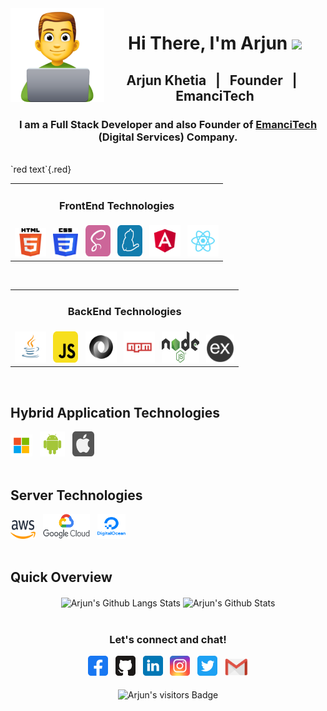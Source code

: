 <img src="https://github.com/arjunkhetia/arjunkhetia/blob/master/images/developer.png" align="left" width="150" height="150">
<div align="center">
   <h1>Hi There, I'm Arjun  <img src="https://media.giphy.com/media/hvRJCLFzcasrR4ia7z/giphy.gif" width="25px"> </h1>
</div>
<div align="center">
   <h2> Arjun Khetia &nbsp; | &nbsp; Founder &nbsp; | &nbsp; EmanciTech </h2>
   <h3>
      I am a Full Stack Developer and also Founder of 
      <span>
         <a href="http://www.emancitech.com">EmanciTech</a>
      </span> 
      (Digital Services) Company.
   </h3>
</div>
<br />
<style>
.red {color: red}
</style>
`red text`{.red}
<div align="center">
   <table border="0" display="inline-block">
      <tr>
         <td align="center"><h3>FrontEnd Technologies</h3></td>
      </tr>
      <tr>
         <td>
            <img raw=true height="45" width="50" src="https://github.com/arjunkhetia/arjunkhetia/blob/master/images/html.png">
            &nbsp;
            <img raw=true height="45" width="40" src="https://github.com/arjunkhetia/arjunkhetia/blob/master/images/css.png">
            &nbsp;
            <img raw=true height="50" width="40" src="https://github.com/arjunkhetia/arjunkhetia/blob/master/images/sass.svg">
            &nbsp;
            <img raw=true height="50" width="40" src="https://github.com/arjunkhetia/arjunkhetia/blob/master/images/yarn.svg">
            &nbsp;
            <img raw=true height="50" width="50" src="https://github.com/arjunkhetia/arjunkhetia/blob/master/images/angular.svg">
            &nbsp;
            <img raw=true height="50" width="50" src="https://github.com/arjunkhetia/arjunkhetia/blob/master/images/react.svg">
         </td>
      </tr>
   </table>
   &nbsp; 
   <table border="0">
      <tr>
         <td align="center"><h3>BackEnd Technologies</h3></td>
      </tr>
      <tr>
         <td>
            <img raw=true height="50" width="50" src="https://github.com/arjunkhetia/arjunkhetia/blob/master/images/java.svg">
            &nbsp;
            <img raw=true height="50" width="40" src="https://github.com/arjunkhetia/arjunkhetia/blob/master/images/javascript.svg">
            &nbsp;
            <img raw=true height="50" width="50" src="https://github.com/arjunkhetia/arjunkhetia/blob/master/images/json.svg">
            &nbsp;
            <img raw=true height="50" width="50" src="https://github.com/arjunkhetia/arjunkhetia/blob/master/images/npm.svg">
            &nbsp;
            <img raw=true height="50" width="60" src="https://github.com/arjunkhetia/arjunkhetia/blob/master/images/nodejs.png">
            &nbsp;
            <img raw=true height="45" width="45" src="https://github.com/arjunkhetia/arjunkhetia/blob/master/images/expressjs.png">
         </td>
      </tr>
   </table>
</div>
<br />
<div align="left">
   <h2> Hybrid Application Technologies </h2>
   <img raw=true height="35" width="35" src="https://github.com/arjunkhetia/arjunkhetia/blob/master/images/windows.svg">
   &nbsp;
   <img raw=true height="40" width="40" src="https://github.com/arjunkhetia/arjunkhetia/blob/master/images/android.svg">
   &nbsp;
   <img raw=true height="40" width="35" src="https://github.com/arjunkhetia/arjunkhetia/blob/master/images/apple.svg">
</div>
<br />
<div align="left">
   <h2> Server Technologies </h2>
   <img raw=true height="30" width="40" src="https://github.com/arjunkhetia/arjunkhetia/blob/master/images/aws.png">
   &nbsp;
   <img raw=true height="40" width="75" src="https://github.com/arjunkhetia/arjunkhetia/blob/master/images/google.png">
   &nbsp;
   <img raw=true height="40" width="45" src="https://github.com/arjunkhetia/arjunkhetia/blob/master/images/digitalocean.png">
</div>
<br />
<div align="left">
   <h2> Quick Overview </h2>
</div>
<div align="center">
   <img src="https://github-readme-stats.vercel.app/api/top-langs/?username=arjunkhetia&langs_count=10&layout=compact" align="center" alt="Arjun's Github Langs Stats" />
   <img src="https://github-readme-stats.vercel.app/api?username=arjunkhetia&show_icons=true" align="center" alt="Arjun's Github Stats" />
</div>
<br />
<div align="center">
   <h3>Let's connect and chat!</h3>
   <a href="https://www.facebook.com/arjunkhetia"><img raw=true height="32" width="32" src="https://github.com/arjunkhetia/arjunkhetia/blob/master/images/facebook.svg"></a>
   &nbsp;
   <a href="https://github.com/arjunkhetia"><img height="32" width="32" src="https://github.com/arjunkhetia/arjunkhetia/blob/master/images/github.svg"></a>
   &nbsp;
   <a href="https://www.linkedin.com/in/arjun-khetia-32527a54/"><img height="32" width="32" src="https://github.com/arjunkhetia/arjunkhetia/blob/master/images/linkedin.svg"></a>
   &nbsp;
   <a href="https://www.instagram.com/arjunkhetia/"><img height="32" width="32" src="https://github.com/arjunkhetia/arjunkhetia/blob/master/images/instagram.svg"></a>
   &nbsp;
   <a href="https://twitter.com/arjunkhetia"><img height="32" width="32" src="https://github.com/arjunkhetia/arjunkhetia/blob/master/images/twitter.svg"></a>
   &nbsp;
   <a href="mailto:arjunkhetia@gmail.com"><img width="37" src="https://github.com/arjunkhetia/arjunkhetia/blob/master/images/gmail.png"></a>
</div>
<br />
<div align="center">
   <img src="https://visitor-badge.glitch.me/badge?page_id=arjunkhetia" align="center" alt="Arjun's visitors Badge" />
</div>
